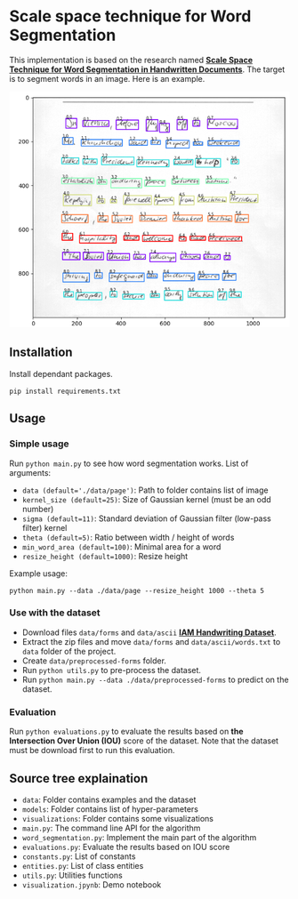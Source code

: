 # Scale space technique for Word Segmentation
This implementation is based on the research named [**Scale Space Technique for Word Segmentation in Handwritten Documents**](http://ciir.cs.umass.edu/pubfiles/mm-27.pdf).
The target is to segment words in an image.
Here is an example.

![Example of image word segmentation](./visualizations/example_predict.png)

## Installation

Install dependant packages.

```angular2html
pip install requirements.txt
```

## Usage
### Simple usage
Run `python main.py` to see how word segmentation works.
List of arguments:
* `data (default='./data/page')`: Path to folder contains list of image
* `kernel_size (default=25)`: Size of Gaussian kernel (must be an odd number)
* `sigma (default=11)`: Standard deviation of Gaussian filter (low-pass filter) kernel
* `theta (default=5)`: Ratio between width / height of words
* `min_word_area (default=100)`: Minimal area for a word
* `resize_height (default=1000)`: Resize height

Example usage:
```angular2html
python main.py --data ./data/page --resize_height 1000 --theta 5
```

### Use with the dataset
* Download files `data/forms` and `data/ascii` [**IAM Handwriting Dataset**](https://fki.tic.heia-fr.ch/databases/download-the-iam-handwriting-database).
* Extract the zip files and move `data/forms` and `data/ascii/words.txt` to `data` folder of the project.
* Create `data/preprocessed-forms` folder.
* Run `python utils.py` to pre-process the dataset.
* Run `python main.py --data ./data/preprocessed-forms` to predict on the dataset.

### Evaluation
Run `python evaluations.py` to evaluate the results based on **the Intersection Over Union (IOU)** score of the dataset. Note that the dataset must be download first to run this evaluation.

## Source tree explaination
* `data`: Folder contains examples and the dataset
* `models`: Folder contains list of hyper-parameters
* `visualizations`: Folder contains some visualizations
* `main.py`: The command line API for the algorithm
* `word_segmentation.py`: Implement the main part of the algorithm
* `evaluations.py`: Evaluate the results based on IOU score
* `constants.py`: List of constants
* `entities.py`: List of class entities
* `utils.py`: Utilities functions
* `visualization.jpynb`: Demo notebook
